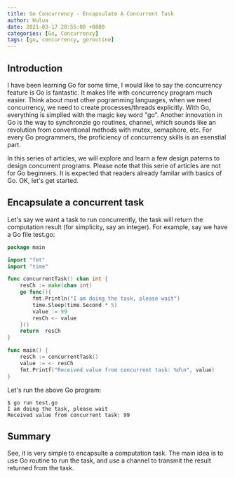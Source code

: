 ```yaml
---
title: Go Concurrency - Encapsulate A Concurrent Task
author: Hulua
date: 2021-03-17 20:55:00 +0800
categories: [Go, Concurrency]
tags: [go, concurrency, goroutine]
---
```


## Introduction

I have been learning Go for some time, I would like to say the concurrency feature is Go is fantastic. It makes life with concurrency program much easier. Think about most other pogramming languages, when we need concurrency, we need to create processes/threads explicitly. With Go, everything is simplied with the magic key word "go". Another innovation in Go is the way to synchronzie go routines, channel, which sounds like an revolution from conventional methods with mutex, semaphore, etc. For every Go programmers, the proficiency of concurrency skills is an esenstial part.

In this series of articles, we will explore and learn a few design paterns to design concurrent programs. Please note that this serie of articles are not for Go beginners. It is expected that readers already familar with basics of Go. OK, let's get started.


## Encapsulate a concurrent task

Let's say we want a task to run concurrently, the task will return the computation result (for simplicity, say an integer). For example, say we have a Go file test.go:

 
```go
package main

import "fmt"
import "time"

func concurrentTask() chan int {
    resCh := make(chan int)
    go func(){
        fmt.Println("I am doing the task, please wait")
        time.Sleep(time.Second * 5)
        value := 99
        resCh <- value
    }()
    return  resCh
}

func main() {
    resCh := concurrentTask()
    value := <- resCh
    fmt.Printf("Received value from concurrent task: %d\n", value)
}

```

Let's run the above Go program:
```console
$ go run test.go 
I am doing the task, please wait
Received value from concurrent task: 99
```

## Summary
See, it is very simple to encapsulte a computation task. The main idea is to use Go routine to run the task, and use a channel to transmit the result returned from the task.
